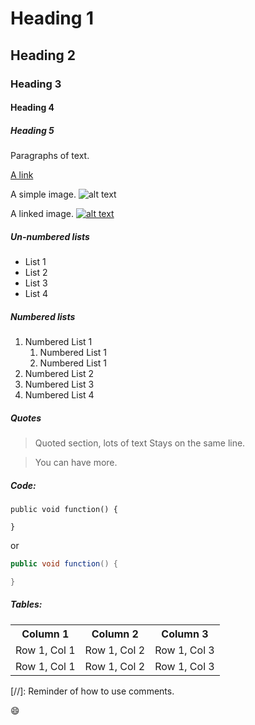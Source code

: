 # Heading 1
## Heading 2
### Heading 3
#### Heading 4
##### Heading 5

Paragraphs of text.

[A link](http://google.com)

A simple image.
![alt text](android-chrome-192x192.png)

A linked image.
[![alt text](android-chrome-192x192.png)](http://google.com)


##### Un-numbered lists

* List 1
* List 2
* List 3
* List 4

##### Numbered lists

1. Numbered List 1
    1. Numbered List 1
    1. Numbered List 1
1. Numbered List 2
1. Numbered List 3
1. Numbered List 4

##### Quotes

> Quoted section, lots of text
> Stays on the same line.

> You can have more.
    
##### Code:

    public void function() {

    }

or

```java
public void function() {

}
```

##### Tables:
<table>
 <tr>
 <th> Column 1
 <th> Column 2
 <th> Column 3
 <tr>
 <td> Row 1, Col 1 
 <td> Row 1, Col 2
 <td> Row 1, Col 3
 <tr>
 <td> Row 1, Col 1
 <td> Row 1, Col 2
 <td> Row 1, Col 3
</table> 

[//]: Reminder of how to use comments.

:smile: